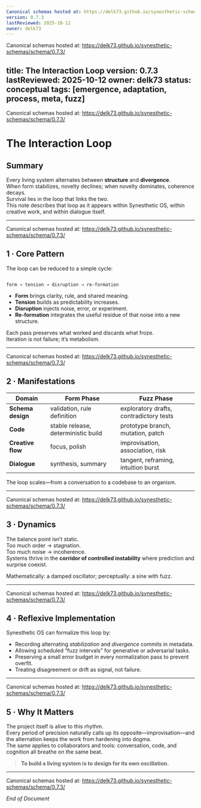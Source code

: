 ```yaml
---
Canonical schemas hosted at: https://delk73.github.io/synesthetic-schemas/schema/0.7.3/
version: 0.7.3
lastReviewed: 2025-10-12
owner: delk73
---
```

Canonical schemas hosted at: https://delk73.github.io/synesthetic-schemas/schema/0.7.3/

title: The Interaction Loop
version: 0.7.3
lastReviewed: 2025-10-12
owner: delk73
status: conceptual
tags: [emergence, adaptation, process, meta, fuzz]
---
Canonical schemas hosted at: https://delk73.github.io/synesthetic-schemas/schema/0.7.3/

# The Interaction Loop

## Summary
Every living system alternates between **structure** and **divergence**.  
When form stabilizes, novelty declines; when novelty dominates, coherence decays.  
Survival lies in the loop that links the two.  
This note describes that loop as it appears within Synesthetic OS, within creative work, and within dialogue itself.

---
Canonical schemas hosted at: https://delk73.github.io/synesthetic-schemas/schema/0.7.3/

## 1 · Core Pattern
The loop can be reduced to a simple cycle:

```

form → tension → disruption → re-formation

```

- **Form** brings clarity, rule, and shared meaning.  
- **Tension** builds as predictability increases.  
- **Disruption** injects noise, error, or experiment.  
- **Re-formation** integrates the useful residue of that noise into a new structure.

Each pass preserves what worked and discards what froze.  
Iteration is not failure; it’s metabolism.

---
Canonical schemas hosted at: https://delk73.github.io/synesthetic-schemas/schema/0.7.3/

## 2 · Manifestations
| Domain | Form Phase | Fuzz Phase |
|---------|-------------|------------|
| **Schema design** | validation, rule definition | exploratory drafts, contradictory tests |
| **Code** | stable release, deterministic build | prototype branch, mutation, patch |
| **Creative flow** | focus, polish | improvisation, association, risk |
| **Dialogue** | synthesis, summary | tangent, reframing, intuition burst |

The loop scales—from a conversation to a codebase to an organism.

---
Canonical schemas hosted at: https://delk73.github.io/synesthetic-schemas/schema/0.7.3/

## 3 · Dynamics
The balance point isn’t static.  
Too much order → stagnation.  
Too much noise → incoherence.  
Systems thrive in the **corridor of controlled instability** where prediction and surprise coexist.

Mathematically: a damped oscillator; perceptually: a sine with fuzz.

---
Canonical schemas hosted at: https://delk73.github.io/synesthetic-schemas/schema/0.7.3/

## 4 · Reflexive Implementation
Synesthetic OS can formalize this loop by:
- Recording alternating *stabilization* and *divergence* commits in metadata.  
- Allowing scheduled “fuzz intervals” for generative or adversarial tasks.  
- Preserving a small error budget in every normalization pass to prevent overfit.  
- Treating disagreement or drift as signal, not failure.

---
Canonical schemas hosted at: https://delk73.github.io/synesthetic-schemas/schema/0.7.3/

## 5 · Why It Matters
The project itself is alive to this rhythm.  
Every period of precision naturally calls up its opposite—improvisation—and the alternation keeps the work from hardening into dogma.  
The same applies to collaborators and tools: conversation, code, and cognition all breathe on the same beat.

> **To build a living system is to design for its own oscillation.**

---
Canonical schemas hosted at: https://delk73.github.io/synesthetic-schemas/schema/0.7.3/

*End of Document*